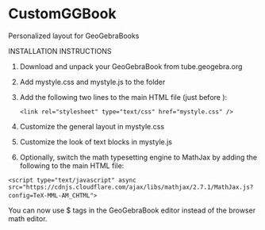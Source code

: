 # CustomGGBook
Personalized layout for GeoGebraBooks


INSTALLATION INSTRUCTIONS

1. Download and unpack your GeoGebraBook from tube.geogebra.org
2. Add mystyle.css and mystyle.js to the folder
3. Add the following two lines to the main HTML file (just before </body>):

    ``<link rel="stylesheet" type="text/css" href="mystyle.css" />
    ``<script src="mystyle.js"></script>

4. Customize the general layout in mystyle.css
5. Customize the look of text blocks in mystyle.js
6. Optionally, switch the math typesetting engine to MathJax by adding the following to the main HTML file:


  ``<script type="text/javascript" async src="https://cdnjs.cloudflare.com/ajax/libs/mathjax/2.7.1/MathJax.js?config=TeX-MML-AM_CHTML">
  ``</script>
  ``
  ``<script type="text/x-mathjax-config">
  ``
  ``  MathJax.Hub.Config({
  ``    tex2jax: {
	``      inlineMath: [['$','$'], ['\\(','\\)']],
	``			processEscapes: true
	``		},
	`` 
	``		CommonHTML: {
  ``  		scale: 100
  ``		}
	``	});
  ``
	``	MathJax.Hub.Queue(["Typeset",MathJax.Hub]);
	``
  ``</script>
  
  You can now use $ tags in the GeoGebraBook editor instead of the browser math editor.
  
